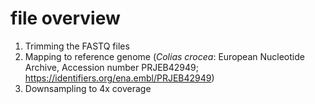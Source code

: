 # file overview

1. Trimming the FASTQ files
2. Mapping to reference genome (_Colias crocea_: European Nucleotide Archive, Accession number PRJEB42949; https://identifiers.org/ena.embl/PRJEB42949)
3. Downsampling to 4x coverage


